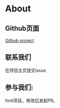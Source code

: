 # About


## Github页面
[Github project](https://github.com/SSRheart/HPC_wiki_docs)


## 联系我们
在项目主页提交issue

## 参与我们:
fork项目，修改后发起PR。


